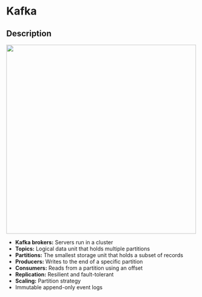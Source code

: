 # Kafka

## Description

<img src="image1.png" style="width:5.20833in" />

- **Kafka brokers:** Servers run in a cluster
- **Topics:** Logical data unit that holds multiple partitions
- **Partitions:** The smallest storage unit that holds a subset of records
- **Producers:** Writes to the end of a specific partition
- **Consumers:** Reads from a partition using an offset
- **Replication:** Resilient and fault-tolerant
- **Scaling:** Partition strategy
- Immutable append-only event logs
